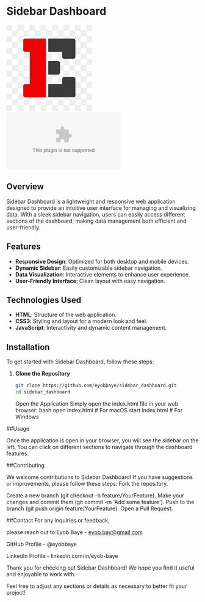 # Sidebar Dashboard

![Sidebar Dashboard Logo](logo.png)
![Live Preview](dash.hidasietele.com)

## Overview

Sidebar Dashboard is a lightweight and responsive web application designed to provide an intuitive user interface for managing and visualizing data. With a sleek sidebar navigation, users can easily access different sections of the dashboard, making data management both efficient and user-friendly.

## Features

- **Responsive Design**: Optimized for both desktop and mobile devices.
- **Dynamic Sidebar**: Easily customizable sidebar navigation.
- **Data Visualization**: Interactive elements to enhance user experience.
- **User-Friendly Interface**: Clean layout with easy navigation.

## Technologies Used

- **HTML**: Structure of the web application.
- **CSS3**: Styling and layout for a modern look and feel.
- **JavaScript**: Interactivity and dynamic content management.

## Installation

To get started with Sidebar Dashboard, follow these steps:

1. **Clone the Repository**
   ```bash
   git clone https://github.com/eyobbaye/sidebar_dashboard.git
   cd sidebar_dashboard
   ```
   Open the Application
   Simply open the index.html file in your web browser:
   bash
   open index.html # For macOS
   start index.html # For Windows

##Usage

Once the application is open in your browser, you will see the sidebar on the left. You can click on different sections to navigate through the dashboard features.

##Contributing.

We welcome contributions to Sidebar Dashboard! If you have suggestions or improvements, please follow these steps:
Fork the repository.

Create a new branch (git checkout -b feature/YourFeature).
Make your changes and commit them (git commit -m 'Add some feature').
Push to the branch (git push origin feature/YourFeature).
Open a Pull Request.

##Contact
For any inquiries or feedback,

please reach out to:Eyob Baye - eyob.bay@gmail.com

GitHub Profile - @eyobbaye

LinkedIn Profile - linkedin.com/in/eyob-baye

Thank you for checking out Sidebar Dashboard! We hope you find it useful and enjoyable to work with.

Feel free to adjust any sections or details as necessary to better fit your project!
